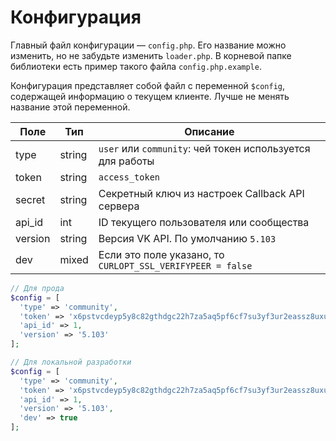 # Конфигурация
Главный файл конфигурации — `config.php`. Его название можно изменить, но не забудьте изменить `loader.php`. В корневой папке библиотеки есть пример такого файла `config.php.example`.

Конфигурация представляет собой файл с переменной `$config`, содержащей информацию о текущем клиенте. Лучше не менять название этой переменной.

| Поле    | Тип    | Описание                                                   |
|---------|--------|------------------------------------------------------------|
| type    | string | `user` или `community`: чей токен используется для работы  |
| token   | string | `access_token`                                             |
| secret  | string | Секретный ключ из настроек Callback API сервера            |
| api_id  | int    | ID текущего пользователя или сообщества                    |
| version | string | Версия VK API. По умолчанию `5.103`                        |
| dev     | mixed  | Если это поле указано, то `CURLOPT_SSL_VERIFYPEER = false` |

```php
// Для прода
$config = [
  'type' => 'community',
  'token' => 'x6pstvcdeyp5y8c82gthdgc22h7za5aq5pf6cf7su3yf3ur2eassz8uxuxk6q2aacy5m6e5e3kq5eybw3upsk',
  'api_id' => 1,
  'version' => '5.103'
];

// Для локальной разработки
$config = [
  'type' => 'community',
  'token' => 'x6pstvcdeyp5y8c82gthdgc22h7za5aq5pf6cf7su3yf3ur2eassz8uxuxk6q2aacy5m6e5e3kq5eybw3upsk',
  'api_id' => 1,
  'version' => '5.103',
  'dev' => true
];
```